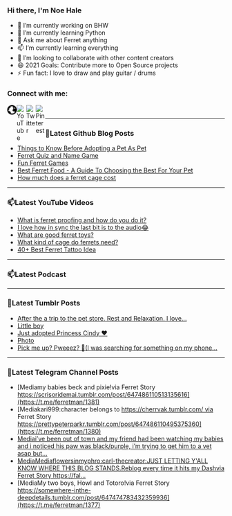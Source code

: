 ### Hi there, I'm Noe Hale

- 🔭 I’m currently working on BHW
- 🌱 I’m currently learning Python
- 💬 Ask me about Ferret anything
- 📫 I’m currently learning everything
- 🔭 I’m looking to collaborate with other content creators
- 😄 2021 Goals: Contribute more to Open Source projects
- ⚡ Fun fact: I love to draw and play guitar / drums

### Connect with me:

[<img align="left" alt="ferretvoice.com" width="22px" src="https://raw.githubusercontent.com/iconic/open-iconic/master/svg/globe.svg" />](https://ferretvoice.com)
[<img align="left" alt="YouTube" width="22px" src="https://cdn.jsdelivr.net/npm/simple-icons@v3/icons/youtube.svg" />](https://www.youtube.com/channel/UCk665XTfaMLVwFVWUmgnDiw)
[<img align="left" alt="Twitter" width="22px" src="https://cdn.jsdelivr.net/npm/simple-icons@v3/icons/twitter.svg" />](https://twitter.com/voiceferret)
[<img align="left" alt="Pinterest" width="22px" src="https://cdn.jsdelivr.net/npm/simple-icons@v3/icons/pinterest.svg" />](https://www.pinterest.com/voiceferret/)

<br />

---
### 🔭Latest Github Blog Posts
<!-- GITHUB:START -->
- [Things to Know Before Adopting a Pet As Pet](http://noehale.github.io/things-to-know-before-adopting-a-pet-as-pet/)
- [Ferret Quiz and Name Game](http://noehale.github.io/ferret-quiz/)
- [Fun Ferret Games](http://noehale.github.io/fun-ferret-games/)
- [Best Ferret Food - A Guide To Choosing the Best For Your Pet](http://noehale.github.io/best-ferret-food/)
- [How much does a ferret cage cost](http://noehale.github.io/how-much-does-a-ferret-cage-cost/)
<!-- GITHUB:END -->
---
### 📫Latest YouTube Videos

<!-- YOUTUBE:START -->
- [What is ferret proofing and how do you do it?](https://www.youtube.com/watch?v=81Syh_DJBQQ)
- [I love how in sync the last bit is to the audio😂](https://www.youtube.com/watch?v=WHBeGHwSlGY)
- [What are good ferret toys?](https://www.youtube.com/watch?v=tPxRilBzc0s)
- [What kind of cage do ferrets need?](https://www.youtube.com/watch?v=xzz6hC3sR5A)
- [40+ Best Ferret Tattoo Idea](https://www.youtube.com/watch?v=KIKqduR6Xcs)
<!-- YOUTUBE:END -->

---
### 📫Latest Podcast

<!-- PODCAST:START -->
<!-- PODCAST:END -->
---
### 📝Latest Tumblr Posts

<!-- TUMBLR:START -->
- [After the a trip to the pet store. Rest and Relaxation. I love...](https://come-forth-into-the-light.tumblr.com/post/647527604127219712)
- [Little boy](https://come-forth-into-the-light.tumblr.com/post/647482320734027776)
- [Just adopted Princess Cindy ❤](https://come-forth-into-the-light.tumblr.com/post/647459725364150273)
- [Photo](https://come-forth-into-the-light.tumblr.com/post/647437004958793729)
- [Pick me up? Pweeez? 🥺(I was searching for something on my phone...](https://come-forth-into-the-light.tumblr.com/post/647391724927418368)
<!-- TUMBLR:END -->
---
### 📝Latest Telegram Channel Posts

<!-- TELEGRAM:START -->
- [Mediamy babies beck and pixie!via Ferret Story https://scrisoridemai.tumblr.com/post/647486110513135616](https://t.me/ferretman/1381)
- [Mediakari999:character belongs to https://cherrvak.tumblr.com/ via Ferret Story https://prettypeterparkr.tumblr.com/post/647486110495375360](https://t.me/ferretman/1380)
- [Mediai’ve been out of town and my friend had been watching my babies and i noticed his paw was black/purple, i’m trying to get him to a vet asap but...](https://t.me/ferretman/1379)
- [MediaMediaflowersinmyphro:carl-thecreator:JUST LETTING Y'ALL KNOW WHERE THIS BLOG STANDS.Reblog every time it hits my Dashvia Ferret Story https://fal...](https://t.me/ferretman/1378)
- [MediaMy two boys, Howl and Totoro!via Ferret Story https://somewhere-inthe-deepdetails.tumblr.com/post/647474783432359936](https://t.me/ferretman/1377)
<!-- TELEGRAM:END -->
